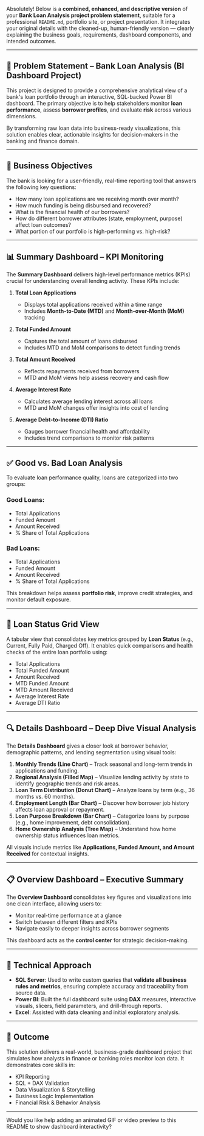 Absolutely! Below is a **combined, enhanced, and descriptive version** of your **Bank Loan Analysis project problem statement**, suitable for a professional `README.md`, portfolio site, or project presentation. It integrates your original details with the cleaned-up, human-friendly version — clearly explaining the business goals, requirements, dashboard components, and intended outcomes.

---

## 🧩 Problem Statement – Bank Loan Analysis (BI Dashboard Project)

This project is designed to provide a comprehensive analytical view of a bank's loan portfolio through an interactive, SQL-backed Power BI dashboard. The primary objective is to help stakeholders monitor **loan performance**, assess **borrower profiles**, and evaluate **risk** across various dimensions.

By transforming raw loan data into business-ready visualizations, this solution enables clear, actionable insights for decision-makers in the banking and finance domain.

---

## 🎯 Business Objectives

The bank is looking for a user-friendly, real-time reporting tool that answers the following key questions:

* How many loan applications are we receiving month over month?
* How much funding is being disbursed and recovered?
* What is the financial health of our borrowers?
* How do different borrower attributes (state, employment, purpose) affect loan outcomes?
* What portion of our portfolio is high-performing vs. high-risk?

---

## 📊 Summary Dashboard – KPI Monitoring

The **Summary Dashboard** delivers high-level performance metrics (KPIs) crucial for understanding overall lending activity. These KPIs include:

1. **Total Loan Applications**

   * Displays total applications received within a time range
   * Includes **Month-to-Date (MTD)** and **Month-over-Month (MoM)** tracking

2. **Total Funded Amount**

   * Captures the total amount of loans disbursed
   * Includes MTD and MoM comparisons to detect funding trends

3. **Total Amount Received**

   * Reflects repayments received from borrowers
   * MTD and MoM views help assess recovery and cash flow

4. **Average Interest Rate**

   * Calculates average lending interest across all loans
   * MTD and MoM changes offer insights into cost of lending

5. **Average Debt-to-Income (DTI) Ratio**

   * Gauges borrower financial health and affordability
   * Includes trend comparisons to monitor risk patterns

---

## ✅ Good vs. Bad Loan Analysis

To evaluate loan performance quality, loans are categorized into two groups:

### Good Loans:

* Total Applications
* Funded Amount
* Amount Received
* % Share of Total Applications

### Bad Loans:

* Total Applications
* Funded Amount
* Amount Received
* % Share of Total Applications

This breakdown helps assess **portfolio risk**, improve credit strategies, and monitor default exposure.

---

## 📌 Loan Status Grid View

A tabular view that consolidates key metrics grouped by **Loan Status** (e.g., Current, Fully Paid, Charged Off). It enables quick comparisons and health checks of the entire loan portfolio using:

* Total Applications
* Total Funded Amount
* Amount Received
* MTD Funded Amount
* MTD Amount Received
* Average Interest Rate
* Average DTI Ratio

---

## 🔍 Details Dashboard – Deep Dive Visual Analysis

The **Details Dashboard** gives a closer look at borrower behavior, demographic patterns, and lending segmentation using visual tools:

1. **Monthly Trends (Line Chart)** – Track seasonal and long-term trends in applications and funding.
2. **Regional Analysis (Filled Map)** – Visualize lending activity by state to identify geographic trends and risk areas.
3. **Loan Term Distribution (Donut Chart)** – Analyze loans by term (e.g., 36 months vs. 60 months).
4. **Employment Length (Bar Chart)** – Discover how borrower job history affects loan approval or repayment.
5. **Loan Purpose Breakdown (Bar Chart)** – Categorize loans by purpose (e.g., home improvement, debt consolidation).
6. **Home Ownership Analysis (Tree Map)** – Understand how home ownership status influences loan metrics.

All visuals include metrics like **Applications, Funded Amount, and Amount Received** for contextual insights.

---

## 📋 Overview Dashboard – Executive Summary

The **Overview Dashboard** consolidates key figures and visualizations into one clean interface, allowing users to:

* Monitor real-time performance at a glance
* Switch between different filters and KPIs
* Navigate easily to deeper insights across borrower segments

This dashboard acts as the **control center** for strategic decision-making.

---

## 🔧 Technical Approach

* **SQL Server**: Used to write custom queries that **validate all business rules and metrics**, ensuring complete accuracy and traceability from source data.
* **Power BI**: Built the full dashboard suite using **DAX** measures, interactive visuals, slicers, field parameters, and drill-through reports.
* **Excel**: Assisted with data cleaning and initial exploratory analysis.

---

## 📌 Outcome

This solution delivers a real-world, business-grade dashboard project that simulates how analysts in finance or banking roles monitor loan data. It demonstrates core skills in:

* KPI Reporting
* SQL + DAX Validation
* Data Visualization & Storytelling
* Business Logic Implementation
* Financial Risk & Behavior Analysis

---

Would you like help adding an animated GIF or video preview to this README to show dashboard interactivity?

